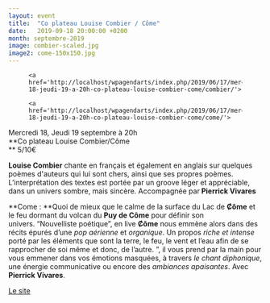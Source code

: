 ```yaml
---
layout: event
title:  "Co plateau Louise Combier / Côme"
date:   2019-09-18 20:00:00 +0200
month: septembre-2019
image: combier-scaled.jpg
image2: come-150x150.jpg
---
```

<div id='gallery-9' class='gallery galleryid-6547 gallery-columns-3 gallery-size-thumbnail'>
  <figure class='gallery-item'> 
  
  <div class='gallery-icon landscape'>

    <a href='http://localhost/wpagendarts/index.php/2019/06/17/mercredi-18-jeudi-19-a-20h-co-plateau-louise-combier-come/combier/'>
</a>  </div></figure><figure class='gallery-item'> 
  
  <div class='gallery-icon landscape'>

    <a href='http://localhost/wpagendarts/index.php/2019/06/17/mercredi-18-jeudi-19-a-20h-co-plateau-louise-combier-come/come/'>
</a>  </div></figure>
</div>

Mercredi 18, Jeudi 19 septembre à 20h<br /> **Co plateau Louise Combier/Côme  
** 5/10€

**Louise Combier** chante en français et également en anglais sur quelques poèmes d'auteurs qui lui sont chers, ainsi que ses propres poèmes. L’interprétation des textes est portée par un groove léger et appréciable, dans un univers sombre, mais sincère. Accompagnée par<strong> Pierrick Vivares</strong>

**Come : **Quoi de mieux que le calme de la surface du Lac de **Ȼôme** et le feu dormant du volcan du **Puy de Côme** pour définir son univers. “Nouvelliste poétique”, en live **Ȼôme** nous emmène alors dans des récits épurés d’une _pop aérienne_ et _organique_. Un propos _riche et intense_ porté par les éléments que sont la terre, le feu, le vent et l’eau afin de se rapprocher de soi même et donc, de l’autre. ”, il vous prend par la main pour vous emmener dans vos émotions masquées, à travers _le chant diphonique_, une énergie communicative ou encore des _ambiances apaisantes_. Avec <strong>Pierrick Vivares</strong>.

[Le site](http://come-officiel.com/)